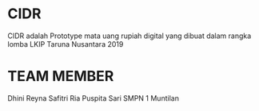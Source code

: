 # CIDR
CIDR adalah Prototype mata uang rupiah digital yang dibuat dalam rangka lomba LKIP Taruna Nusantara 2019

# TEAM MEMBER
Dhini Reyna Safitri
Ria Puspita Sari
SMPN 1 Muntilan


